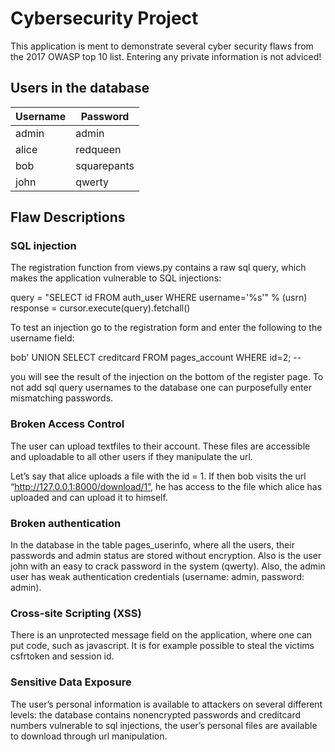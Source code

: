 # Cybersecurity Project

This application is ment to demonstrate several cyber security flaws from the 2017 OWASP top 10 list.
Entering any private information is not adviced!

## Users in the database

|Username | Password |
|---------|----------|
|admin    | admin    |
|alice    | redqueen |
|bob      | squarepants|
|john     | qwerty   |

## Flaw Descriptions 

### SQL injection

The registration function from views.py contains a raw sql query, which makes the application vulnerable to SQL injections:

query = "SELECT id FROM auth_user WHERE username='%s'" % (usrn)
response = cursor.execute(query).fetchall()

To test an injection go to the registration form and enter the following to the username field:

bob' UNION SELECT creditcard FROM pages_account WHERE id=2; --

you will see the result of the injection on the bottom of the register page. To not add sql query usernames to the database one can purposefully enter mismatching passwords. 

### Broken Access Control

The user can upload textfiles to their account. These files are accessible and uploadable to all other users if they manipulate the url.

Let’s say that alice uploads a file with the id = 1. If then bob visits the url “http://127.0.0.1:8000/download/1”, he has access to the file which alice has uploaded and can upload it to himself. 

### Broken authentication

In the database in the table pages_userinfo, where all the users, their passwords and admin status are stored without encryption. Also is the user john with an easy to crack password in the system (qwerty). Also, the admin user has weak authentication credentials (username: admin, password: admin).  

### Cross-site Scripting (XSS)

There is an unprotected message field on the application, where one can put code, such as javascript. It is for example possible to steal the victims csfrtoken and session id. 

### Sensitive Data Exposure

The user’s personal information is available to attackers on several different levels: the database contains nonencrypted passwords and creditcard numbers vulnerable to sql injections, the user’s personal files are available to download through url manipulation.

